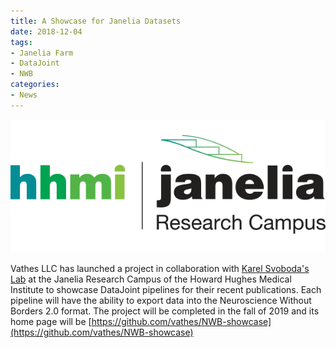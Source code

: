 ```yaml
---
title: A Showcase for Janelia Datasets
date: 2018-12-04 
tags:
- Janelia Farm
- DataJoint
- NWB
categories: 
- News
---
```

![](/static/posts/A-Showcase-for-Janelia-Datasets/hhmi_janelia_logo.png "HHMI Janelia logo")

Vathes LLC has launched a project in collaboration with [Karel Svoboda's Lab](https://www.janelia.org/lab/svoboda-lab) at the Janelia Research Campus of the Howard Hughes Medical Institute to showcase DataJoint pipelines for their recent publications.  Each pipeline will have the ability to export data into the Neuroscience Without Borders 2.0 format. The project will be completed in the fall of 2019 and its home page will be [https://github.com/vathes/NWB-showcase](https://github.com/vathes/NWB-showcase)